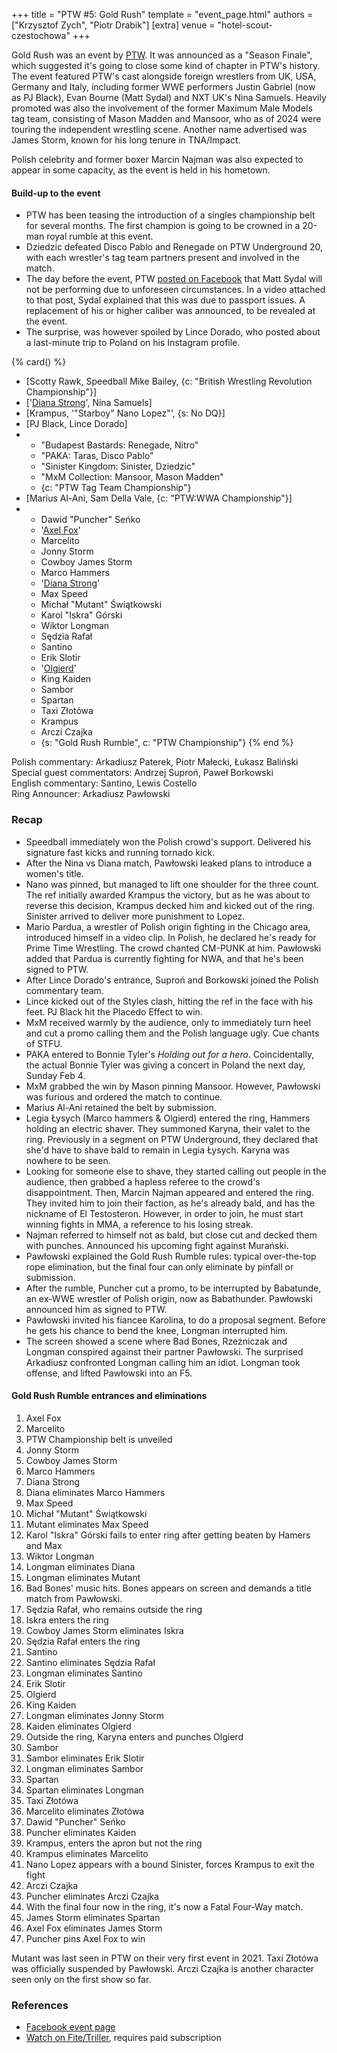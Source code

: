 +++
title = "PTW #5: Gold Rush"
template = "event_page.html"
authors = ["Krzysztof Zych", "Piotr Drabik"]
[extra]
venue = "hotel-scout-czestochowa"
+++

Gold Rush was an event by [PTW](@/o/ptw.md). It was announced as a "Season Finale", which suggested it's going to close some kind of chapter in PTW's history.
The event featured PTW's cast alongside foreign wrestlers from UK, USA, Germany and Italy, including former WWE performers Justin Gabriel (now as PJ Black), Evan Bourne (Matt Sydal) and NXT UK's Nina Samuels. Heavily promoted was also the involvement of the former Maximum Male Models tag team, consisting of Mason Madden and Mansoor, who as of 2024 were touring the independent wrestling scene. Another name advertised was James Storm, known for his long tenure in TNA/Impact.

Polish celebrity and former boxer Marcin Najman was also expected to appear in some capacity, as the event is held in his hometown.

#### Build-up to the event

* PTW has been teasing the introduction of a singles championship belt for several months. The first champion is going to be crowned in a 20-man royal rumble at this event.
* Dziedzic defeated Disco Pablo and Renegade on PTW Underground 20, with each wrestler's tag team partners present and involved in the match.
* The day before the event, PTW [posted on Facebook][sydal-facebook-video] that Matt Sydal will not be performing due to unforeseen circumstances. In a video attached to that post, Sydal explained that this was due to passport issues. A replacement of his or higher caliber was announced, to be revealed at the event.
* The surprise, was however spoiled by Lince Dorado, who posted about a last-minute trip to Poland on his Instagram profile.

{% card() %}
- [Scotty Rawk, Speedball Mike Bailey, {c: "British Wrestling Revolution Championship"}]
- ['[Diana Strong](@/w/diana-strong.md)', Nina Samuels]
- [Krampus, '"Starboy" Nano Lopez"', {s: No DQ}]
- [PJ Black, Lince Dorado]
- - "Budapest Bastards: Renegade, Nitro"
  - "PAKA: Taras, Disco Pablo"
  - "Sinister Kingdom: Sinister, Dziedzic"
  - "MxM Collection: Mansoor, Mason Madden"
  - {c: "PTW Tag Team Championship"}
- [Marius Al-Ani, Sam Della Vale, {c: "PTW:WWA Championship"}]
- - Dawid "Puncher" Seńko
  - '[Axel Fox](@/w/axel-fox.md)'
  - Marcelito
  - Jonny Storm
  - Cowboy James Storm
  - Marco Hammers
  - '[Diana Strong](@/w/diana-strong.md)'
  - Max Speed
  - Michał "Mutant" Świątkowski
  - Karol "Iskra" Górski
  - Wiktor Longman
  - Sędzia Rafał
  - Santino
  - Erik Slotir
  - '[Olgierd](@/w/olgierd.md)'
  - King Kaiden
  - Sambor
  - Spartan
  - Taxi Złotówa
  - Krampus
  - Arczi Czajka
  - {s: "Gold Rush Rumble", c: "PTW Championship"}
{% end %}

Polish commentary: Arkadiusz Paterek, Piotr Małecki, Łukasz Baliński \
Special guest commentators: Andrzej Suproń, Paweł Borkowski \
English commentary: Santino, Lewis Costello \
Ring Announcer: Arkadiusz Pawłowski

### Recap

* Speedball immediately won the Polish crowd's support. Delivered his signature fast kicks and running tornado kick.
* After the Nina vs Diana match, Pawłowski leaked plans to introduce a women's title.
* Nano was pinned, but managed to lift one shoulder for the three count. The ref initially awarded Krampus the victory, but as he was about to reverse this decision, Krampus decked him and kicked out of the ring. Sinister arrived to deliver more punishment to Lopez.
* Mario Pardua, a wrestler of Polish origin fighting in the Chicago area, introduced himself in a video clip. In Polish, he declared he's ready for Prime Time Wrestling. The crowd chanted CM-PUNK at him. Pawłowski added that Pardua is currently fighting for NWA, and that he's been signed to PTW.
* After Lince Dorado's entrance, Suproń and Borkowski joined the Polish commentary team.
* Lince kicked out of the Styles clash, hitting the ref in the face with his feet. PJ Black hit the Placedo Effect to win.
* MxM received warmly by the audience, only to immediately turn heel and cut a promo calling them and the Polish language ugly. Cue chants of STFU.
* PAKA entered to Bonnie Tyler's _Holding out for a hero_. Coincidentally, the actual Bonnie Tyler was giving a concert in Poland the next day, Sunday Feb 4.
* MxM grabbed the win by Mason pinning Mansoor. However, Pawłowski was furious and ordered the match to continue.
* Marius Al-Ani retained the belt by submission.
* Legia Łysych (Marco hammers & Olgierd) entered the ring, Hammers holding an electric shaver. They summoned Karyna, their valet to the ring. Previously in a segment on PTW Underground, they declared that she'd have to shave bald to remain in Legia Łysych. Karyna was nowhere to be seen.
* Looking for someone else to shave, they started calling out people in the audience, then grabbed a hapless referee to the crowd's disappointment. Then, Marcin Najman appeared and entered the ring. They invited him to join their faction, as he's already bald, and has the nickname of El Testosteron. However, in order to join, he must start winning fights in MMA, a reference to his losing streak.
* Najman referred to himself not as bald, but close cut and decked them with punches. Announced his upcoming fight against Murański.
* Pawłowski explained the Gold Rush Rumble rules: typical over-the-top rope elimination, but the final four can only eliminate  by pinfall or submission.
* After the rumble, Puncher cut a promo, to be interrupted by Babatunde, an ex-WWE wrestler of Polish origin, now as Babathunder. Pawłowski announced him as signed to PTW.
* Pawłowski invited his fiancee Karolina, to do a proposal segment. Before he gets his chance to bend the knee, Longman interrupted him.
* The screen showed a scene where Bad Bones, Rzeżniczak and Longman conspired against their partner Pawłowski. The surprised Arkadiusz confronted Longman calling him an idiot. Longman took offense, and lifted Pawłowski into an F5.


#### Gold Rush Rumble entrances and eliminations

1. Axel Fox
2. Marcelito
3. PTW Championship belt is unveiled
4. Jonny Storm
5. Cowboy James Storm
6. Marco Hammers
7. Diana Strong
8. Diana eliminates Marco Hammers
9. Max Speed
10. Michał "Mutant" Świątkowski
11. Mutant eliminates Max Speed
12. Karol "Iskra" Górski fails to enter ring after getting beaten by Hamers and Max
13. Wiktor Longman
14. Longman eliminates Diana
15. Longman eliminates Mutant
16. Bad Bones' music hits. Bones appears on screen and demands a title match from Pawłowski.
17. Sędzia Rafał, who remains outside the ring
18. Iskra enters the ring
19. Cowboy James Storm eliminates Iskra
20. Sędzia Rafał enters the ring
21. Santino
22. Santino eliminates Sędzia Rafał
23. Longman eliminates Santino
24. Erik Slotir
25. Olgierd
26. King Kaiden
27. Longman eliminates Jonny Storm
28. Kaiden eliminates Olgierd
29. Outside the ring, Karyna enters and punches Olgierd
30. Sambor
31. Sambor eliminates Erik Slotir
32. Longman eliminates Sambor
33. Spartan
34. Spartan eliminates Longman
35. Taxi Złotówa
36. Marcelito eliminates Złotówa
37. Dawid "Puncher" Seńko
38. Puncher eliminates Kaiden
39. Krampus, enters the apron but not the ring
40. Krampus eliminates Marcelito
41. Nano Lopez appears with a bound Sinister, forces Krampus to exit the fight
42. Arczi Czajka
43. Puncher eliminates Arczi Czajka
44. With the final four now in the ring, it's now a Fatal Four-Way match.
45. James Storm eliminates Spartan
46. Axel Fox eliminates James Storm
47. Puncher pins Axel Fox to win

Mutant was last seen in PTW on their very first event in 2021.
Taxi Złotówa was officially suspended by Pawłowski. Arczi Czajka is another character seen only on the first show so far.

### References

* [Facebook event page](https://www.facebook.com/events/3371743163122883/)
* [Watch on Fite/Triller](https://www.trillertv.com/watch/ptw-gold-rush-pl/2pehz/), requires paid subscription

[sydal-facebook-video]: https://www.facebook.com/watch/?v=783495120471108
